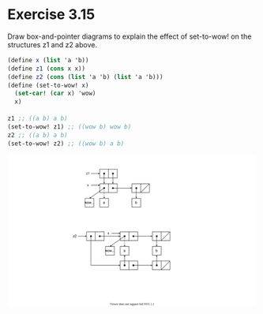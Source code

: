 # Exercise 3.15

Draw box-and-pointer diagrams to explain the effect of set-to-wow! on the
structures z1 and z2 above.

```scheme
(define x (list 'a 'b))
(define z1 (cons x x))
(define z2 (cons (list 'a 'b) (list 'a 'b)))
(define (set-to-wow! x)
  (set-car! (car x) 'wow)
  x)

z1 ;; ((a b) a b)
(set-to-wow! z1) ;; ((wow b) wow b)
z2 ;; ((a b) a b)
(set-to-wow! z2) ;; ((wow b) a b)
```

![ex3.15](pics/ex3.15/ex3.15.svg)
